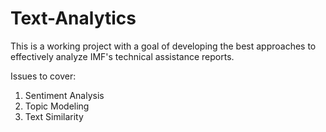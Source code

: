 # Text-Analytics

This is a working project with a goal of developing the best approaches to effectively analyze IMF's technical assistance reports.

Issues to cover:
1. Sentiment Analysis
2. Topic Modeling
3. Text Similarity 
